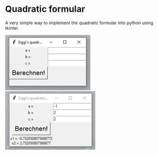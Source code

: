 # Quadratic formular
A very simple way to implement the quadratic formular into python using tkinter.

![alt text](https://raw.githubusercontent.com/FabianSig/Quadratic-formula/main/pictures/formula_1.JPG?raw=true)
![alt text](https://raw.githubusercontent.com/FabianSig/Quadratic-formula/main/pictures/formula_2.JPG?raw=true)
